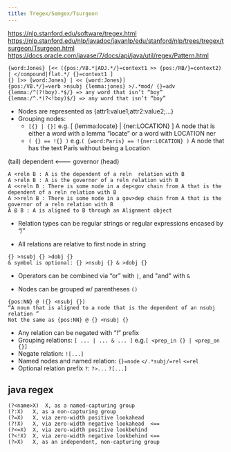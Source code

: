 ```yaml
---
title: Tregex/Semgex/Tsurgeon
---
```


https://nlp.stanford.edu/software/tregex.html
https://nlp.stanford.edu/nlp/javadoc/javanlp/edu/stanford/nlp/trees/tregex/tsurgeon/Tsurgeon.html
https://docs.oracle.com/javase/7/docs/api/java/util/regex/Pattern.html

```
{word:Jones} [<< ({pos:/VB.*|ADJ.*/}=context1 >> {pos:/RB/}=context2) | </compound|flat.*/ {}=context1 ]
{} [>> {word:Jones} | << {word:Jones}]
{pos:/VB.*/}=verb >nsubj {lemma:jones} >/.*mod/ {}=adv
{lemma:/^(?!boy).*$/} => any word that isn’t “boy”
{lemma:/^.*(?<!boy)$/} => any word that isn’t “boy”

```

- Nodes are represented as {attr1:value1;attr2:value2;…}
- Grouping nodes: 
	- `[{} | {}]` e.g. [ {lemma:locate} | {ner:LOCATION} ] A node that is either a word with a lemma “locate” or a word with LOCATION ner
	- `( {} == !{} )` e.g.`( {word:Paris} == !{ner:LOCATION} )` A node that has the text Paris without being a Location


(tail) dependent <--- governor (head)
```
A <reln B : A is the dependent of a reln  relation with B
A >reln B : A is the governor of a reln relation with B
A <<reln B : There is some node in a dep<gov chain from A that is the dependent of a reln relation with B
A >>reln B : There is some node in a gov>dep chain from A that is the governor of a reln relation with B
A @ B : A is aligned to B through an Alignment object
```

 - Relation types can be regular strings or regular expressions encased by “/”

 - All relations are relative to first node in string
```
{} >nsubj {} >dobj {}
& symbol is optional: {} >nsubj {} & >dobj {}
```

 - Operators can be combined via “or” with `|`, and "and" with `&`

 - Nodes can be grouped w/ parentheses `()`
```
{pos:NN} @ ({} <nsubj {})
“A noun that is aligned to a node that is the dependent of an nsubj relation ”
Not the same as {pos:NN} @ {} <nsubj {}
```
 - Any relation can be negated with “!” prefix
 - Grouping relations: `[ ... | ... & ... ]` e.g.`[ <prep_in {} | <prep_on {}]`
 - Negate relation: `![...]`
 - Named nodes and named relation: `{}=node` `</.*subj/=rel` `<=rel`
- Optional relation prefix `?`: `?>...` `?[...]`


## java regex
```
(?<name>X)	X, as a named-capturing group
(?:X)	X, as a non-capturing group
(?=X)	X, via zero-width positive lookahead
(?!X)	X, via zero-width negative lookahead  <==
(?<=X)	X, via zero-width positive lookbehind
(?<!X)	X, via zero-width negative lookbehind <==
(?>X)	X, as an independent, non-capturing group
```

